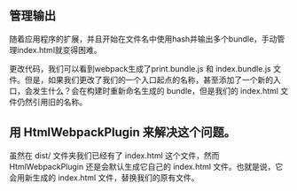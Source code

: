 ## 管理输出
随着应用程序的扩展，并且开始在文件名中使用hash并输出多个bundle，手动管理index.html就变得困难。

更改代码，我们可以看到webpack生成了print.bundle.js 和 index.bundle.js 文件。但是，如果我们更改了我们的一个入口起点的名称，甚至添加了一个新的入口，会发生什么？会在构建时重新命名生成的 bundle，但是我们的 index.html 文件仍然引用旧的名称。

## 用 HtmlWebpackPlugin 来解决这个问题。

虽然在 dist/ 文件夹我们已经有了 index.html 这个文件，然而 HtmlWebpackPlugin 还是会默认生成它自己的 index.html 文件。也就是说，它会用新生成的 index.html 文件，替换我们的原有文件。